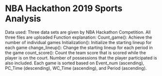 # NBA Hackathon 2019 Sports Analysis
Data used:
  Three data sets are given by NBA Hackathon Competition. All three files are uploaded
Function explanation:
  Count_game():
    Achieve the number of individual games 
  Initialization(): 
    Initialize the starting lineup for each game
  change_lineup():
    Change the starting lineup for each period in the game
  count_score():
    Count the team score that is scored while the player is on the court. Number of possessions that the player participated is also included. Each game is sorted based on Event_num (ascending), PC_Time (descending), WC_Time (ascending), and Period (ascending).
